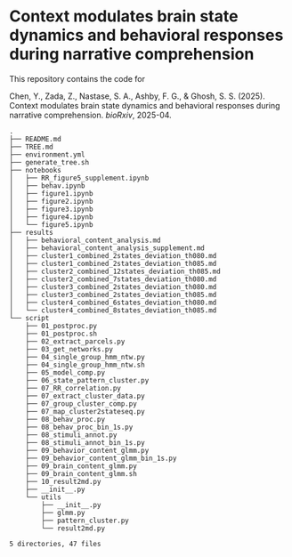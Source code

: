 # Context modulates brain state dynamics and behavioral responses during narrative comprehension

This repository contains the code for

Chen, Y., Zada, Z., Nastase, S. A., Ashby, F. G., & Ghosh, S. S. (2025). Context modulates brain state dynamics and behavioral responses during narrative comprehension. _bioRxiv_, 2025-04.

<!-- TREE_END -->
<!-- TREE_END -->
<!-- TREE_END -->
<!-- TREE_END -->
<!-- TREE_END -->
<!-- TREE_END -->
<!-- TREE_START -->
```
.
├── README.md
├── TREE.md
├── environment.yml
├── generate_tree.sh
├── notebooks
│   ├── RR_figure5_supplement.ipynb
│   ├── behav.ipynb
│   ├── figure1.ipynb
│   ├── figure2.ipynb
│   ├── figure3.ipynb
│   ├── figure4.ipynb
│   └── figure5.ipynb
├── results
│   ├── behavioral_content_analysis.md
│   ├── behavioral_content_analysis_supplement.md
│   ├── cluster1_combined_2states_deviation_th080.md
│   ├── cluster1_combined_2states_deviation_th085.md
│   ├── cluster2_combined_12states_deviation_th085.md
│   ├── cluster2_combined_7states_deviation_th080.md
│   ├── cluster3_combined_2states_deviation_th080.md
│   ├── cluster3_combined_2states_deviation_th085.md
│   ├── cluster4_combined_6states_deviation_th080.md
│   └── cluster4_combined_8states_deviation_th085.md
└── script
    ├── 01_postproc.py
    ├── 01_postproc.sh
    ├── 02_extract_parcels.py
    ├── 03_get_networks.py
    ├── 04_single_group_hmm_ntw.py
    ├── 04_single_group_hmm_ntw.sh
    ├── 05_model_comp.py
    ├── 06_state_pattern_cluster.py
    ├── 07_RR_correlation.py
    ├── 07_extract_cluster_data.py
    ├── 07_group_cluster_comp.py
    ├── 07_map_cluster2stateseq.py
    ├── 08_behav_proc.py
    ├── 08_behav_proc_bin_1s.py
    ├── 08_stimuli_annot.py
    ├── 08_stimuli_annot_bin_1s.py
    ├── 09_behavior_content_glmm.py
    ├── 09_behavior_content_glmm_bin_1s.py
    ├── 09_brain_content_glmm.py
    ├── 09_brain_content_glmm.sh
    ├── 10_result2md.py
    ├── __init__.py
    └── utils
        ├── __init__.py
        ├── glmm.py
        ├── pattern_cluster.py
        └── result2md.py

5 directories, 47 files
```
<!-- TREE_END -->
